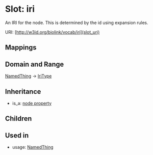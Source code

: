 # Slot: iri


An IRI for the node. This is determined by the id using expansion rules.

URI: [http://w3id.org/biolink/vocab/iri](slot_uri)
## Mappings

## Domain and Range

[NamedThing](NamedThing.md) -> [IriType](IriType.md)
## Inheritance

 *  is_a: [node property](node_property.md)
## Children

## Used in

 *  usage: [NamedThing](NamedThing.md)

